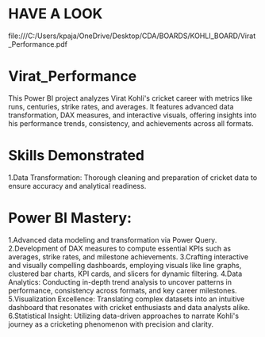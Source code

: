 # HAVE A LOOK 
file:///C:/Users/kpaja/OneDrive/Desktop/CDA/BOARDS/KOHLI_BOARD/Virat_Performance.pdf
# Virat_Performance
This Power BI project analyzes Virat Kohli's cricket career with metrics like runs, centuries, strike rates, and averages. It features advanced data transformation, DAX measures, and interactive visuals, offering insights into his performance trends, consistency, and achievements across all formats.
# Skills Demonstrated
1.Data Transformation: Thorough cleaning and preparation of cricket data to ensure accuracy and analytical readiness.
# Power BI Mastery:
1.Advanced data modeling and transformation via Power Query.
2.Development of DAX measures to compute essential KPIs such as averages, strike rates, and milestone achievements.
3.Crafting interactive and visually compelling dashboards, employing visuals like line graphs, clustered bar charts, KPI cards, and slicers for dynamic filtering.
4.Data Analytics: Conducting in-depth trend analysis to uncover patterns in performance, consistency across formats, and key career milestones.
5.Visualization Excellence: Translating complex datasets into an intuitive dashboard that resonates with cricket enthusiasts and data analysts alike.
6.Statistical Insight: Utilizing data-driven approaches to narrate Kohli's journey as a cricketing phenomenon with precision and clarity.
